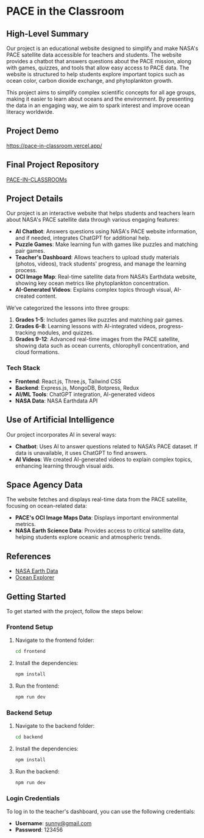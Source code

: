 
# PACE in the Classroom

## High-Level Summary

Our project is an educational website designed to simplify and make NASA's PACE satellite data accessible for teachers and students. The website provides a chatbot that answers questions about the PACE mission, along with games, quizzes, and tools that allow easy access to PACE data. The website is structured to help students explore important topics such as ocean color, carbon dioxide exchange, and phytoplankton growth.

This project aims to simplify complex scientific concepts for all age groups, making it easier to learn about oceans and the environment. By presenting the data in an engaging way, we aim to spark interest and improve ocean literacy worldwide.

## Project Demo
https://pace-in-classroom.vercel.app/

## Final Project Repository
[PACE-IN-CLASSROOMs](https://github.com/mrskjha/PACE-IN-CLASSROOMs)

## Project Details

Our project is an interactive website that helps students and teachers learn about NASA's PACE satellite data through various engaging features:

- **AI Chatbot**: Answers questions using NASA's PACE website information, and if needed, integrates ChatGPT for additional help.
- **Puzzle Games**: Make learning fun with games like puzzles and matching pair games.
- **Teacher's Dashboard**: Allows teachers to upload study materials (photos, videos), track students' progress, and manage the learning process.
- **OCI Image Map**: Real-time satellite data from NASA’s Earthdata website, showing key ocean metrics like phytoplankton concentration.
- **AI-Generated Videos**: Explains complex topics through visual, AI-created content.

We’ve categorized the lessons into three groups:
1. **Grades 1-5**: Includes games like puzzles and matching pair games.
2. **Grades 6-8**: Learning lessons with AI-integrated videos, progress-tracking modules, and quizzes.
3. **Grades 9-12**: Advanced real-time images from the PACE satellite, showing data such as ocean currents, chlorophyll concentration, and cloud formations.

### Tech Stack

- **Frontend**: React.js, Three.js, Tailwind CSS
- **Backend**: Express.js, MongoDB, Botpress, Redux
- **AI/ML Tools**: ChatGPT integration, AI-generated videos
- **NASA Data**: NASA Earthdata API

## Use of Artificial Intelligence

Our project incorporates AI in several ways:
- **Chatbot**: Uses AI to answer questions related to NASA’s PACE dataset. If data is unavailable, it uses ChatGPT to find answers.
- **AI Videos**: We created AI-generated videos to explain complex topics, enhancing learning through visual aids.

## Space Agency Data

The website fetches and displays real-time data from the PACE satellite, focusing on ocean-related data:
- **PACE's OCI Image Maps Data**: Displays important environmental metrics.
- **NASA Earth Science Data**: Provides access to critical satellite data, helping students explore oceanic and atmospheric trends.

## References
- [NASA Earth Data](https://earthdata.nasa.gov/)
- [Ocean Explorer](https://oceanexplorer.noaa.gov/)

## Getting Started

To get started with the project, follow the steps below:

### Frontend Setup

1. Navigate to the frontend folder:
   ```bash
   cd frontend
   ```
2. Install the dependencies:
   ```bash
   npm install
   ```
3. Run the frontend:
   ```bash
   npm run dev
   ```

### Backend Setup

1. Navigate to the backend folder:
   ```bash
   cd backend
   ```
2. Install the dependencies:
   ```bash
   npm install
   ```
3. Run the backend:
   ```bash
   npm run dev
   ```

### Login Credentials

To log in to the teacher's dashboard, you can use the following credentials:

- **Username**: sunny@gmail.com
- **Password**: 123456
